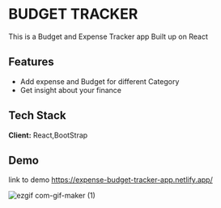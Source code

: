 

# BUDGET TRACKER 

This is a Budget and Expense Tracker app Built up on React


## Features

- Add expense and Budget for different Category
- Get insight about your finance



## Tech Stack

**Client:** React,BootStrap

## Demo
 link to demo
https://expense-budget-tracker-app.netlify.app/


![ezgif com-gif-maker (1)](https://user-images.githubusercontent.com/93002544/183999704-e7ca4eb9-fc8a-4414-8087-527512a85ea2.gif)
